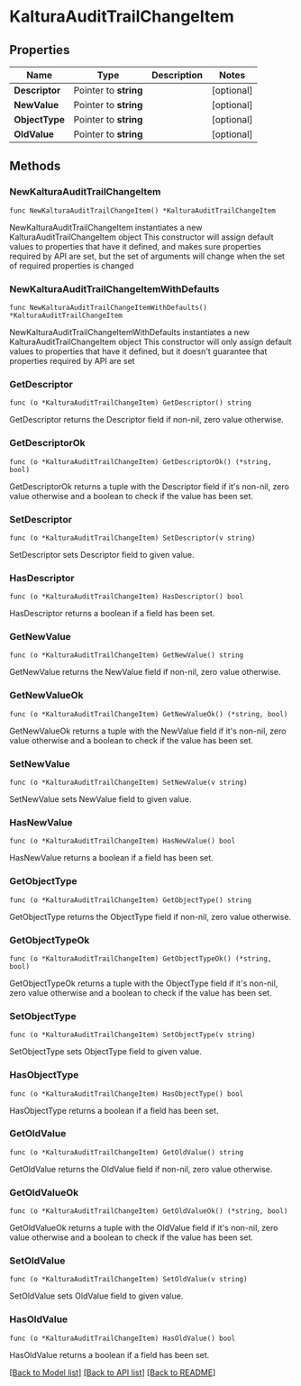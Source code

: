 # KalturaAuditTrailChangeItem

## Properties

Name | Type | Description | Notes
------------ | ------------- | ------------- | -------------
**Descriptor** | Pointer to **string** |  | [optional] 
**NewValue** | Pointer to **string** |  | [optional] 
**ObjectType** | Pointer to **string** |  | [optional] 
**OldValue** | Pointer to **string** |  | [optional] 

## Methods

### NewKalturaAuditTrailChangeItem

`func NewKalturaAuditTrailChangeItem() *KalturaAuditTrailChangeItem`

NewKalturaAuditTrailChangeItem instantiates a new KalturaAuditTrailChangeItem object
This constructor will assign default values to properties that have it defined,
and makes sure properties required by API are set, but the set of arguments
will change when the set of required properties is changed

### NewKalturaAuditTrailChangeItemWithDefaults

`func NewKalturaAuditTrailChangeItemWithDefaults() *KalturaAuditTrailChangeItem`

NewKalturaAuditTrailChangeItemWithDefaults instantiates a new KalturaAuditTrailChangeItem object
This constructor will only assign default values to properties that have it defined,
but it doesn't guarantee that properties required by API are set

### GetDescriptor

`func (o *KalturaAuditTrailChangeItem) GetDescriptor() string`

GetDescriptor returns the Descriptor field if non-nil, zero value otherwise.

### GetDescriptorOk

`func (o *KalturaAuditTrailChangeItem) GetDescriptorOk() (*string, bool)`

GetDescriptorOk returns a tuple with the Descriptor field if it's non-nil, zero value otherwise
and a boolean to check if the value has been set.

### SetDescriptor

`func (o *KalturaAuditTrailChangeItem) SetDescriptor(v string)`

SetDescriptor sets Descriptor field to given value.

### HasDescriptor

`func (o *KalturaAuditTrailChangeItem) HasDescriptor() bool`

HasDescriptor returns a boolean if a field has been set.

### GetNewValue

`func (o *KalturaAuditTrailChangeItem) GetNewValue() string`

GetNewValue returns the NewValue field if non-nil, zero value otherwise.

### GetNewValueOk

`func (o *KalturaAuditTrailChangeItem) GetNewValueOk() (*string, bool)`

GetNewValueOk returns a tuple with the NewValue field if it's non-nil, zero value otherwise
and a boolean to check if the value has been set.

### SetNewValue

`func (o *KalturaAuditTrailChangeItem) SetNewValue(v string)`

SetNewValue sets NewValue field to given value.

### HasNewValue

`func (o *KalturaAuditTrailChangeItem) HasNewValue() bool`

HasNewValue returns a boolean if a field has been set.

### GetObjectType

`func (o *KalturaAuditTrailChangeItem) GetObjectType() string`

GetObjectType returns the ObjectType field if non-nil, zero value otherwise.

### GetObjectTypeOk

`func (o *KalturaAuditTrailChangeItem) GetObjectTypeOk() (*string, bool)`

GetObjectTypeOk returns a tuple with the ObjectType field if it's non-nil, zero value otherwise
and a boolean to check if the value has been set.

### SetObjectType

`func (o *KalturaAuditTrailChangeItem) SetObjectType(v string)`

SetObjectType sets ObjectType field to given value.

### HasObjectType

`func (o *KalturaAuditTrailChangeItem) HasObjectType() bool`

HasObjectType returns a boolean if a field has been set.

### GetOldValue

`func (o *KalturaAuditTrailChangeItem) GetOldValue() string`

GetOldValue returns the OldValue field if non-nil, zero value otherwise.

### GetOldValueOk

`func (o *KalturaAuditTrailChangeItem) GetOldValueOk() (*string, bool)`

GetOldValueOk returns a tuple with the OldValue field if it's non-nil, zero value otherwise
and a boolean to check if the value has been set.

### SetOldValue

`func (o *KalturaAuditTrailChangeItem) SetOldValue(v string)`

SetOldValue sets OldValue field to given value.

### HasOldValue

`func (o *KalturaAuditTrailChangeItem) HasOldValue() bool`

HasOldValue returns a boolean if a field has been set.


[[Back to Model list]](../README.md#documentation-for-models) [[Back to API list]](../README.md#documentation-for-api-endpoints) [[Back to README]](../README.md)


